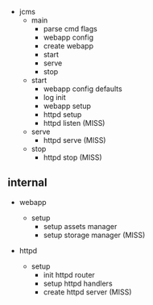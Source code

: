 * jcms
	* main
		* parse cmd flags
		* webapp config
		* create webapp
		* start
		* serve
		* stop
	* start
		* webapp config defaults
		* log init
		* webapp setup
		* httpd setup
		* httpd listen (MISS)
	* serve
		* httpd serve (MISS)
	* stop
		* httpd stop (MISS)

## internal

* webapp
	* setup
		* setup assets manager
		* setup storage manager (MISS)

* httpd
	* setup
		* init httpd router
		* setup httpd handlers
		* create httpd server (MISS)

